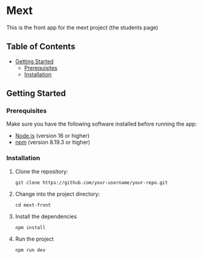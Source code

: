 # Mext

This is the front app for the mext project (the students page)

## Table of Contents

- [Getting Started](#getting-started)
  - [Prerequisites](#prerequisites)
  - [Installation](#installation)

## Getting Started

### Prerequisites

Make sure you have the following software installed before running the app:

- [Node.js](https://nodejs.org/) (version 16 or higher)
- [npm](https://www.npmjs.com/) (version 8.19.3 or higher)

### Installation

1. Clone the repository:

   ```shell
   git clone https://github.com/your-username/your-repo.git

   ```

2. Change into the project directory:

   ```shell
   cd mext-front

   ```

3. Install the dependencies

   ```shell
   npm install

   ```

4. Run the project

   ```shell
   npm run dev
   ```
